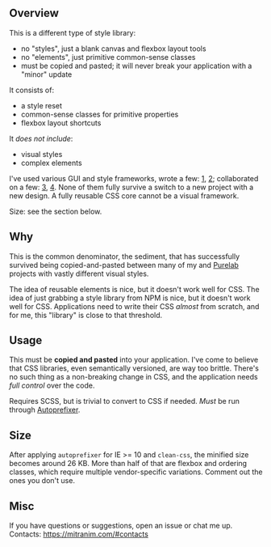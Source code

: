 ## Overview

This is a different type of style library:

* no "styles", just a blank canvas and flexbox layout tools
* no "elements", just primitive common-sense classes
* must be copied and pasted; it will never break your application with a "minor" update

It consists of:

  * a style reset
  * common-sense classes for primitive properties
  * flexbox layout shortcuts

It _does not include_:

  * visual styles
  * complex elements

I've used various GUI and style frameworks, wrote a few: [1](https://mitranim.com/stylific/), [2](https://mitranim.com/stylific-lite/); collaborated on a few: [3](https://github.com/aristovn/stylebox), [4](https://github.com/purelabio/purelab-ui). None of them fully survive a switch to a new project with a new design. A fully reusable CSS core cannot be a visual framework.

Size: see the section below.

## Why

This is the common denominator, the sediment, that has successfully survived being copied-and-pasted between many of my and [Purelab](http://purelab.io) projects with vastly different visual styles.

The idea of reusable elements is nice, but it doesn't work well for CSS. The idea of just grabbing a style library from NPM is nice, but it doesn't work well for CSS. Applications need to write their CSS _almost_ from scratch, and for me, this "library" is close to that threshold.

## Usage

This must be **copied and pasted** into your application. I've come to believe that CSS libraries, even semantically versioned, are way too brittle. There's no such thing as a non-breaking change in CSS, and the application needs _full control_ over the code.

Requires SCSS, but is trivial to convert to CSS if needed. _Must_ be run through [Autoprefixer](https://github.com/postcss/autoprefixer).

## Size

After applying `autoprefixer` for IE >= 10 and `clean-css`, the minified size becomes around 26 KB. More than half of that are flexbox and ordering classes, which require multiple vendor-specific variations. Comment out the ones you don't use.

## Misc

If you have questions or suggestions, open an issue or chat me up. Contacts: https://mitranim.com/#contacts
